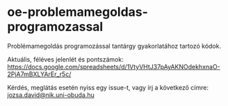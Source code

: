 # oe-problemamegoldas-programozassal
Problémamegoldás programozással tantárgy gyakorlatához tartozó kódok.

Aktuális, féléves jelenlét és pontszámok: https://docs.google.com/spreadsheets/d/1VtyVHtJ37pAyAKNOdekhxnaO-2PjA7mBXLYArEr_r5c/

Kérdés, meglátás esetén nyiss egy issue-t, vagy írj a következő címre: jozsa.david@nik.uni-obuda.hu

